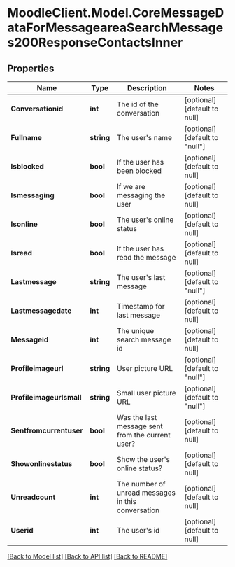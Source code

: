 # MoodleClient.Model.CoreMessageDataForMessageareaSearchMessages200ResponseContactsInner

## Properties

Name | Type | Description | Notes
------------ | ------------- | ------------- | -------------
**Conversationid** | **int** | The id of the conversation | [optional] [default to null]
**Fullname** | **string** | The user&#39;s name | [optional] [default to "null"]
**Isblocked** | **bool** | If the user has been blocked | [optional] [default to null]
**Ismessaging** | **bool** | If we are messaging the user | [optional] [default to null]
**Isonline** | **bool** | The user&#39;s online status | [optional] [default to null]
**Isread** | **bool** | If the user has read the message | [optional] [default to null]
**Lastmessage** | **string** | The user&#39;s last message | [optional] [default to "null"]
**Lastmessagedate** | **int** | Timestamp for last message | [optional] [default to null]
**Messageid** | **int** | The unique search message id | [optional] [default to null]
**Profileimageurl** | **string** | User picture URL | [optional] [default to "null"]
**Profileimageurlsmall** | **string** | Small user picture URL | [optional] [default to "null"]
**Sentfromcurrentuser** | **bool** | Was the last message sent from the current user? | [optional] [default to null]
**Showonlinestatus** | **bool** | Show the user&#39;s online status? | [optional] [default to null]
**Unreadcount** | **int** | The number of unread messages in this conversation | [optional] [default to null]
**Userid** | **int** | The user&#39;s id | [optional] [default to null]

[[Back to Model list]](../README.md#documentation-for-models) [[Back to API list]](../README.md#documentation-for-api-endpoints) [[Back to README]](../README.md)

